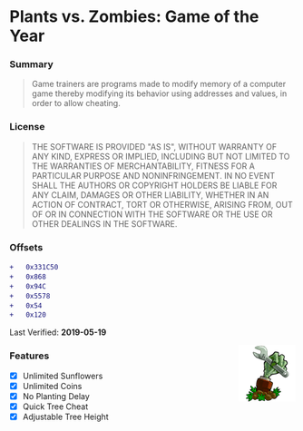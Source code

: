 # Plants vs. Zombies: Game of the Year

### Summary
> Game trainers are programs made to modify memory of a computer game
thereby modifying its behavior using addresses and values, in order to allow cheating.

### License
> THE SOFTWARE IS PROVIDED "AS IS", WITHOUT WARRANTY OF ANY KIND, EXPRESS OR
IMPLIED, INCLUDING BUT NOT LIMITED TO THE WARRANTIES OF MERCHANTABILITY,
FITNESS FOR A PARTICULAR PURPOSE AND NONINFRINGEMENT. IN NO EVENT SHALL THE
AUTHORS OR COPYRIGHT HOLDERS BE LIABLE FOR ANY CLAIM, DAMAGES OR OTHER
LIABILITY, WHETHER IN AN ACTION OF CONTRACT, TORT OR OTHERWISE, ARISING FROM,
OUT OF OR IN CONNECTION WITH THE SOFTWARE OR THE USE OR OTHER DEALINGS IN THE
SOFTWARE.

### Offsets
```diff
+   0x331C50
+   0x868
+   0x94C
+   0x5578
+   0x54
+   0x120
```
Last Verified: **2019-05-19**

<img align="right" width="100" height="100" src="img/logo.png">

### Features
- [x] Unlimited Sunflowers
- [x] Unlimited Coins
- [x] No Planting Delay
- [x] Quick Tree Cheat
- [x] Adjustable Tree Height

